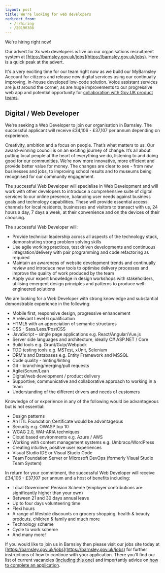 ```yaml
---
layout: post
title: We're looking for web developers
redirect_from: 
  - /r/hiring
  - /20190308
---
```

We're hiring right now!

Our advert for 3x web developers is live on our organisations recruitment system at [https://barnsley.gov.uk/jobs](https://barnsley.gov.uk/jobs). Here is a quick peak at the advert.

It's a very exciting time for our team right now as we build our MyBarnsley Account for citizens and release new digital services using our continually improving, in-house developed low-code solution. Voice assistant services are just around the corner, as are huge improvements to our progressive web app and potential opportunity for [collaboration with Gov.UK product teams](https://twitter.com/kingstonrichard/status/1101549517235724291).

## Digital / Web Developer

We're seeking a Web Developer to join our organisation in Barnsley. The successful applicant will receive £34,106 - £37,107 per annum depending on experience.

Creativity, ambition and a focus on people. That’s what matters to us. Our award-winning council is on an exciting journey of change. It’s all about putting local people at the heart of everything we do, listening to and doing good for our communities. We’re now more innovative, more efficient and provide better value for money. The changes are clear to see - from new businesses and jobs, to improving school results and to museums being recognised for our community engagement.

The successful Web Developer will specialise in Web Development and will work with other developers to introduce a comprehensive suite of digital services to our online presence, balancing user needs against business goals and technology capabilities. These will provide essential access channels for local residents, businesses and visitors to transact with us, 24 hours a day, 7 days a week, at their convenience and on the devices of their choosing.

The successful Web Developer will:

* Provide technical leadership across all aspects of the technology stack, demonstrating strong problem solving skills 
* Use agile working practices, test driven developments and continuous integration/delivery with pair programming and code refactoring as required
* Maintain an awareness of website development trends and continually review and introduce new tools to optimise delivery processes and improve the quality of work produced by the team
* Apply your expert knowledge in design workshops with stakeholders, utilising emergent design principles and patterns to produce well-engineered solutions

We are looking for a Web Developer with strong knowledge and substantial demonstrable experience in the following:

* Mobile first, responsive design, progressive enhancement
* A relevant Level 6 qualification
* HTML5 with an appreciation of semantic structures
* CSS - Sass/Less/PostCSS
* JavaScript – single page applications e.g. React/Angular/Vue.js
* Server side languages and architecture, ideally C# ASP.NET / Core
* Build tools e.g. Grunt/Gulp/Webpack
* TDD testing tools e.g. MSTest, xUnit, Selenium
* ORM's and Databases e.g. Entity Framework and MSSQL
* Code quality - hinting/linting
* Git - branching/merging/pull requests
* Agile/Scrum/Lean
* Digital/web development / product delivery
* Supportive, communicative and collaborative approach to working in a team
* Understanding of the different drivers and needs of customers

Knowledge of or experience in any of the following would be advantageous but is not essential:

* Design patterns
* An ITIL Foundation Certificate would be advantageous
* Security e.g. OWASP top 10
* WCAG 2.0, WAI-ARIA techniques
* Cloud based environments e.g. Azure / AWS
* Working with content management systems e.g. Umbraco/WordPress
* Creating intuitive, positive user experiences
* Visual Studio IDE or Visual Studio Code
* Team Foundation Server or Microsoft DevOps (formerly Visual Studio Team System)

In return for your commitment, the successful Web Developer will receive £34,106 - £37,107 per annum and a host of benefits including:

* Local Government Pension Scheme (employer contributions are significantly higher than your own)
* Between 21 and 30 days annual leave
* Up to four days volunteering time
* Flexi hours
* A range of lifestyle discounts on grocery shopping, health & beauty prodcuts, children & family and much more
* Technology scheme
* Cycle to work scheme 
* And many more!

If you would like to join us in Barnsley then please visit our jobs site today at [https://barnsley.gov.uk/jobs](https://barnsley.gov.uk/jobs) for further instructions of how to continue with your application. There you'll find our list of current vacancies ([including this one](https://barnsley.engageats.co.uk/ViewVacancyV2.aspx?enc=mEgrBL4XQK0+ld8aNkwYmMiNvD5Mcaf8avjt8Z6dgxDH5VURHYkPKM7L9rzD1D2HezDAcy4Fvm2OUoovG/409wPSlA8aWowReNSh3aVMyeffpiEIbI1O1gv+sdEmQ7g/LMbGlq3wDZmoe2Or1EdzaA==)) and importantly advice on [how to complete an application](http://bit.ly/2O7gXY3).
